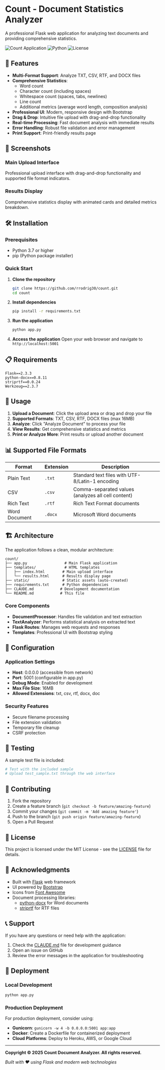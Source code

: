 # Count - Document Statistics Analyzer

A professional Flask web application for analyzing text documents and providing comprehensive statistics.

![Count Application](https://img.shields.io/badge/Flask-2.3.3-blue)
![Python](https://img.shields.io/badge/Python-3.7%2B-green)
![License](https://img.shields.io/badge/License-MIT-yellow)

## 🚀 Features

- **Multi-Format Support**: Analyze TXT, CSV, RTF, and DOCX files
- **Comprehensive Statistics**: 
  - Word count
  - Character count (including spaces)
  - Whitespace count (spaces, tabs, newlines)
  - Line count
  - Additional metrics (average word length, composition analysis)
- **Professional UI**: Modern, responsive design with Bootstrap
- **Drag & Drop**: Intuitive file upload with drag-and-drop functionality
- **Real-time Processing**: Fast document analysis with immediate results
- **Error Handling**: Robust file validation and error management
- **Print Support**: Print-friendly results page

## 📸 Screenshots

### Main Upload Interface
Professional upload interface with drag-and-drop functionality and supported file format indicators.

### Results Display
Comprehensive statistics display with animated cards and detailed metrics breakdown.

## 🛠️ Installation

### Prerequisites
- Python 3.7 or higher
- pip (Python package installer)

### Quick Start

1. **Clone the repository**
   ```bash
   git clone https://github.com/rrodrig30/count.git
   cd count
   ```

2. **Install dependencies**
   ```bash
   pip install -r requirements.txt
   ```

3. **Run the application**
   ```bash
   python app.py
   ```

4. **Access the application**
   Open your web browser and navigate to `http://localhost:5001`

## 📋 Requirements

```
Flask==2.3.3
python-docx==0.8.11
striprtf==0.0.24
Werkzeug==2.3.7
```

## 🎯 Usage

1. **Upload a Document**: Click the upload area or drag and drop your file
2. **Supported Formats**: TXT, CSV, RTF, DOCX files (max 16MB)
3. **Analyze**: Click "Analyze Document" to process your file
4. **View Results**: Get comprehensive statistics and metrics
5. **Print or Analyze More**: Print results or upload another document

## 📊 Supported File Formats

| Format | Extension | Description |
|--------|-----------|-------------|
| Plain Text | `.txt` | Standard text files with UTF-8/Latin-1 encoding |
| CSV | `.csv` | Comma-separated values (analyzes all cell content) |
| Rich Text | `.rtf` | Rich Text Format documents |
| Word Document | `.docx` | Microsoft Word documents |

## 🏗️ Architecture

The application follows a clean, modular architecture:

```
count/
├── app.py                 # Main Flask application
├── templates/             # HTML templates
│   ├── index.html        # Main upload interface
│   └── results.html      # Results display page
├── static/               # Static assets (auto-created)
├── requirements.txt      # Python dependencies
├── CLAUDE.md            # Development documentation
└── README.md            # This file
```

### Core Components

- **DocumentProcessor**: Handles file validation and text extraction
- **TextAnalyzer**: Performs statistical analysis on extracted text
- **Flask Routes**: Manages web requests and responses
- **Templates**: Professional UI with Bootstrap styling

## 🔧 Configuration

### Application Settings
- **Host**: 0.0.0.0 (accessible from network)
- **Port**: 5001 (configurable in app.py)
- **Debug Mode**: Enabled for development
- **Max File Size**: 16MB
- **Allowed Extensions**: txt, csv, rtf, docx, doc

### Security Features
- Secure filename processing
- File extension validation
- Temporary file cleanup
- CSRF protection

## 🧪 Testing

A sample test file is included:
```bash
# Test with the included sample
# Upload test_sample.txt through the web interface
```

## 🤝 Contributing

1. Fork the repository
2. Create a feature branch (`git checkout -b feature/amazing-feature`)
3. Commit your changes (`git commit -m 'Add amazing feature'`)
4. Push to the branch (`git push origin feature/amazing-feature`)
5. Open a Pull Request

## 📝 License

This project is licensed under the MIT License - see the [LICENSE](LICENSE) file for details.

## 🙏 Acknowledgments

- Built with [Flask](https://flask.palletsprojects.com/) web framework
- UI powered by [Bootstrap](https://getbootstrap.com/)
- Icons from [Font Awesome](https://fontawesome.com/)
- Document processing libraries:
  - [python-docx](https://python-docx.readthedocs.io/) for Word documents
  - [striprtf](https://pypi.org/project/striprtf/) for RTF files

## 📞 Support

If you have any questions or need help with the application:

1. Check the [CLAUDE.md](CLAUDE.md) file for development guidance
2. Open an issue on GitHub
3. Review the error messages in the application for troubleshooting

## 🚀 Deployment

### Local Development
```bash
python app.py
```

### Production Deployment
For production deployment, consider using:
- **Gunicorn**: `gunicorn -w 4 -b 0.0.0.0:5001 app:app`
- **Docker**: Create a Dockerfile for containerized deployment
- **Cloud Platforms**: Deploy to Heroku, AWS, or Google Cloud

---

**Copyright © 2025 Count Document Analyzer. All rights reserved.**

*Built with ❤️ using Flask and modern web technologies*